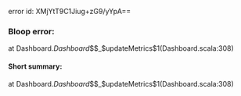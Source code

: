 error id: XMjYtT9C1Jiug+zG9/yYpA==
### Bloop error:

at Dashboard$.Dashboard$$$_$updateMetrics$1(Dashboard.scala:308)
#### Short summary: 

at Dashboard$.Dashboard$$$_$updateMetrics$1(Dashboard.scala:308)
